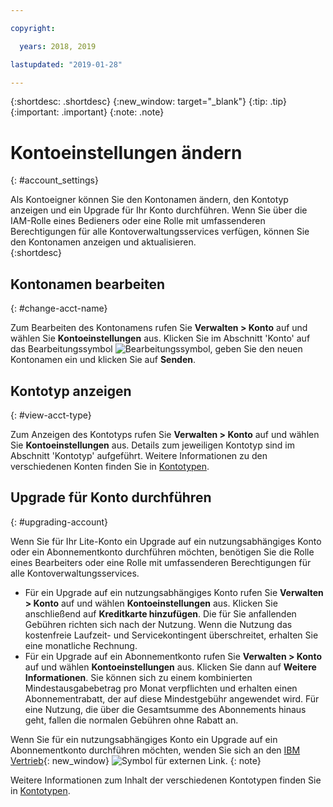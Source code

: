 ```yaml
---

copyright:

  years: 2018, 2019

lastupdated: "2019-01-28"

---
```


{:shortdesc: .shortdesc}
{:new_window: target="_blank"}
{:tip: .tip}
{:important: .important}
{:note: .note}


# Kontoeinstellungen ändern
{: #account_settings}

Als Kontoeigner können Sie den Kontonamen ändern, den Kontotyp anzeigen und ein Upgrade für Ihr Konto durchführen. Wenn Sie über die IAM-Rolle eines Bedieners oder eine Rolle mit umfassenderen Berechtigungen für alle Kontoverwaltungsservices verfügen, können Sie den Kontonamen anzeigen und aktualisieren.  
{:shortdesc}

## Kontonamen bearbeiten
{: #change-acct-name}

Zum Bearbeiten des Kontonamens rufen Sie **Verwalten > Konto** auf und wählen Sie **Kontoeinstellungen** aus. Klicken Sie im Abschnitt 'Konto' auf das Bearbeitungssymbol ![Bearbeitungssymbol](../icons/edit-tagging.svg), geben Sie den neuen Kontonamen ein und klicken Sie auf **Senden**.

## Kontotyp anzeigen
{: #view-acct-type}

Zum Anzeigen des Kontotyps rufen Sie **Verwalten > Konto** auf und wählen Sie **Kontoeinstellungen** aus. Details zum jeweiligen Kontotyp sind im Abschnitt 'Kontotyp' aufgeführt. Weitere Informationen zu den verschiedenen Konten finden Sie in [Kontotypen](/docs/account?topic=account-accounts).

## Upgrade für Konto durchführen
{: #upgrading-account}

Wenn Sie für Ihr Lite-Konto ein Upgrade auf ein nutzungsabhängiges Konto oder ein Abonnementkonto durchführen möchten, benötigen Sie die Rolle eines Bearbeiters oder eine Rolle mit umfassenderen Berechtigungen für alle Kontoverwaltungsservices.
  * Für ein Upgrade auf ein nutzungsabhängiges Konto rufen Sie **Verwalten > Konto** auf und wählen **Kontoeinstellungen** aus. Klicken Sie anschließend auf **Kreditkarte hinzufügen**. Die für Sie anfallenden Gebühren richten sich nach der Nutzung. Wenn die Nutzung das kostenfreie Laufzeit- und Servicekontingent überschreitet, erhalten Sie eine monatliche Rechnung.
  * Für ein Upgrade auf ein Abonnementkonto rufen Sie **Verwalten > Konto** auf und wählen **Kontoeinstellungen** aus. Klicken Sie dann auf **Weitere Informationen**. Sie können sich zu einem kombinierten Mindestausgabebetrag pro Monat verpflichten und erhalten einen Abonnementrabatt, der auf diese Mindestgebühr angewendet wird. Für eine Nutzung, die über die Gesamtsumme des Abonnements hinaus geht, fallen die normalen Gebühren ohne Rabatt an.

Wenn Sie für ein nutzungsabhängiges Konto ein Upgrade auf ein Abonnementkonto durchführen möchten, wenden Sie sich an den [IBM Vertrieb](https://www.ibm.com/cloud-computing/bluemix/contact-us){: new_window} ![Symbol für externen Link](../icons/launch-glyph.svg "Symbol für externen Link").
{: note}

Weitere Informationen zum Inhalt der verschiedenen Kontotypen finden Sie in [Kontotypen](/docs/account?topic=account-accounts).
